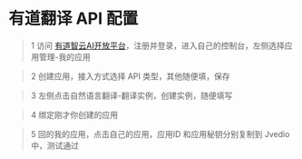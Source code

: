 # 有道翻译 API 配置
> 1 访问 [有道智云AI开放平台](https://ai.youdao.com/)，注册并登录，进入自己的控制台，左侧选择应用管理-我的应用



> 2 创建应用，接入方式选择 API 类型，其他随便填，保存



> 3 左侧点击自然语言翻译-翻译实例，创建实例，随便填写


> 4 绑定刚才你创建的应用


> 5 回的我的应用，点击自己的应用，应用ID 和应用秘钥分别复制到 Jvedio 中，测试通过